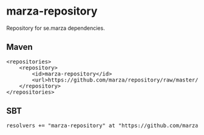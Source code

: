 marza-repository
========

Repository for se.marza dependencies.


Maven
---

<pre>
&lt;repositories&gt;
	&lt;repository&gt;
		&lt;id&gt;marza-repository&lt;/id&gt;
		&lt;url&gt;https://github.com/marza/repository/raw/master/releases&lt;/url&gt;
    &lt;/repository&gt;
&lt;/repositories&gt;
</pre>

SBT
----

<pre>
resolvers += "marza-repository" at "https://github.com/marza/repository/raw/master/releases"
</pre>
